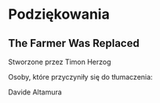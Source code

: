 # Podziękowania

## The Farmer Was Replaced

Stworzone przez Timon Herzog

Osoby, które przyczyniły się do tłumaczenia:

Davide Altamura